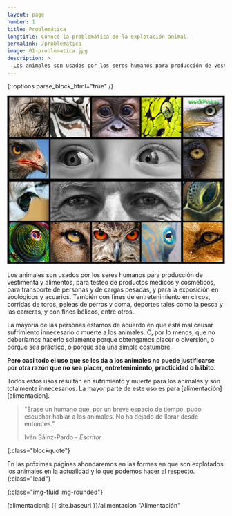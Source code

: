 ```yaml
---
layout: page
number: 1
title: Problemática
longtitle: Conocé la problemática de la explotación animal.
permalink: /problematica
image: 01-problematica.jpg
description: >
  Los animales son usados por los seres humanos para producción de vestimenta y alimentos, para testeo de productos médicos y cosméticos, para transporte de personas y de cargas pesadas, y para la exposición en zoológicos y acuarios. También con fines de entretenimiento en circos, corridas de toros, peleas de perros y doma, deportes tales como la pesca y las carreras, y con fines bélicos, entre otros.
---
```


{::options parse_block_html="true" /}

![ojos]

<div class="row">
<div class="col-lg-offset-2 col-lg-8 col-sm-12" markdown="1">

Los animales son usados por los seres humanos para producción de vestimenta y alimentos, para testeo de productos médicos y cosméticos, para transporte de personas y de cargas pesadas, y para la exposición en zoológicos y acuarios. También con fines de entretenimiento en circos, corridas de toros, peleas de perros y doma, deportes tales como la pesca y las carreras, y con fines bélicos, entre otros.

La mayoría de las personas estamos de acuerdo en que está mal causar sufrimiento innecesario o muerte a los animales. O, por lo menos, que no deberíamos hacerlo solamente porque obtengamos placer o diversión, o porque sea práctico, o porque sea una simple costumbre.
 
**Pero casi todo el uso que se les da a los animales no puede justificarse por otra razón que no sea placer, entretenimiento, practicidad o hábito.**

Todos estos usos resultan en sufrimiento y muerte para los animales y son totalmente innecesarios. La mayor parte de este uso es para [alimentación][alimentacion].

> "Erase un humano que, por un breve espacio de tiempo, pudo escuchar hablar a los animales. No ha dejado de llorar desde entonces."
> <footer class="blockquote-footer" markdown="0">Iván Sáinz-Pardo - <cite title="En la avioneta sobró un sitio.">Escritor</cite></footer>
{:class="blockquote"}


</div>
</div>

En las próximas páginas ahondaremos en las formas en que son explotados los animales en la actualidad y lo que podemos hacer al respecto.
{:class="lead"}

[ojos]: images/01-eyes.jpg "Ojos de animales"
{:class="img-fluid img-rounded"}

[alimentacion]: {{ site.baseurl }}/alimentacion "Alimentación"